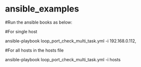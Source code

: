 # ansible_examples

#Run the ansible books as below:

#For single host

ansible-playbook loop_port_check_multi_task.yml -i 192.168.0.112,

#For all hosts in the hosts file

ansible-playbook loop_port_check_multi_task.yml -i hosts
